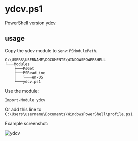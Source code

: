 # ydcv.ps1
PowerShell version [ydcv](https://github.com/felixonmars/ydcv)

## usage

Copy the ydcv module to `$env:PSModulePath`.
```
C:\USERS\USERNAME\DOCUMENTS\WINDOWSPOWERSHELL
└───Modules
    ├───PsGet
    ├───PSReadLine
    │   └───en-US
    └───ydcv.ps1
```

Use the module:
```
Import-Module ydcv
```

Or add this line to `C:\Users\username\Documents\WindowsPowerShell\profile.ps1`

Example screenshot:

![ydcv](https://cloud.githubusercontent.com/assets/1540389/10358659/2a4aea38-6dc3-11e5-9bf2-3a04693409f0.JPG)
